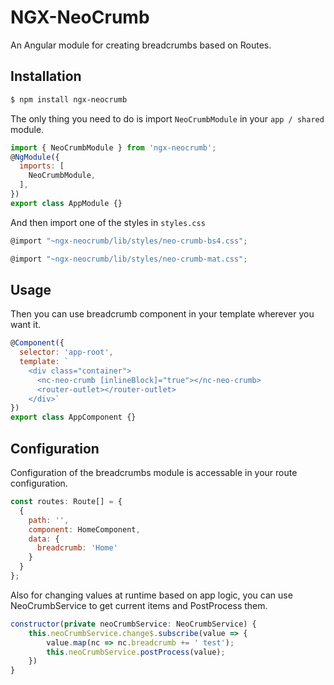 # NGX-NeoCrumb

An Angular module for creating breadcrumbs based on Routes.

## Installation
```bash
$ npm install ngx-neocrumb
```

The only thing you need to do is import `NeoCrumbModule` in your `app / shared` module.

```javascript
import { NeoCrumbModule } from 'ngx-neocrumb';
@NgModule({
  imports: [
    NeoCrumbModule,
  ],  
})
export class AppModule {}
```

And then import one of the styles in `styles.css`
```javascript
@import "~ngx-neocrumb/lib/styles/neo-crumb-bs4.css";
```
```javascript
@import "~ngx-neocrumb/lib/styles/neo-crumb-mat.css";
```

## Usage
Then you can use breadcrumb component in your template wherever you want it.
```javascript
@Component({
  selector: 'app-root',
  template: `
    <div class="container">
      <nc-neo-crumb [inlineBlock]="true"></nc-neo-crumb>
      <router-outlet></router-outlet>
    </div>`
})
export class AppComponent {}
```

## Configuration

Configuration of the breadcrumbs module is accessable in your route configuration.

```javascript
const routes: Route[] = {
  {
    path: '',
    component: HomeComponent,
    data: {
      breadcrumb: 'Home'
    }
  }
};
```
Also for changing values at runtime based on app logic, you can use NeoCrumbService to get current items and PostProcess them.
```javascript
constructor(private neoCrumbService: NeoCrumbService) {
    this.neoCrumbService.change$.subscribe(value => {
        value.map(nc => nc.breadcrumb += ' test');
        this.neoCrumbService.postProcess(value);
    })
}
```

